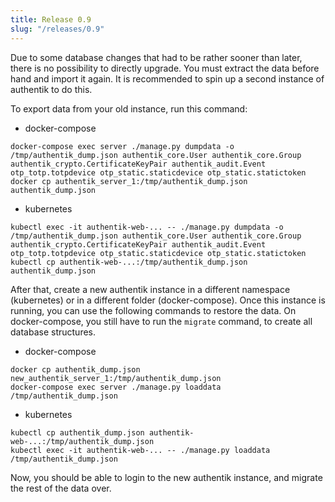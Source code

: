 ```yaml
---
title: Release 0.9
slug: "/releases/0.9"
---
```


Due to some database changes that had to be rather sooner than later, there is no possibility to directly upgrade. You must extract the data before hand and import it again. It is recommended to spin up a second instance of authentik to do this.

To export data from your old instance, run this command:

-   docker-compose

```shell
docker-compose exec server ./manage.py dumpdata -o /tmp/authentik_dump.json authentik_core.User authentik_core.Group authentik_crypto.CertificateKeyPair authentik_audit.Event otp_totp.totpdevice otp_static.staticdevice otp_static.statictoken
docker cp authentik_server_1:/tmp/authentik_dump.json authentik_dump.json
```

-   kubernetes

```shell
kubectl exec -it authentik-web-... -- ./manage.py dumpdata -o /tmp/authentik_dump.json authentik_core.User authentik_core.Group authentik_crypto.CertificateKeyPair authentik_audit.Event otp_totp.totpdevice otp_static.staticdevice otp_static.statictoken
kubectl cp authentik-web-...:/tmp/authentik_dump.json authentik_dump.json
```

After that, create a new authentik instance in a different namespace (kubernetes) or in a different folder (docker-compose). Once this instance is running, you can use the following commands to restore the data. On docker-compose, you still have to run the `migrate` command, to create all database structures.

-   docker-compose

```shell
docker cp authentik_dump.json new_authentik_server_1:/tmp/authentik_dump.json
docker-compose exec server ./manage.py loaddata /tmp/authentik_dump.json
```

-   kubernetes

```shell
kubectl cp authentik_dump.json authentik-web-...:/tmp/authentik_dump.json
kubectl exec -it authentik-web-... -- ./manage.py loaddata /tmp/authentik_dump.json
```

Now, you should be able to login to the new authentik instance, and migrate the rest of the data over.
